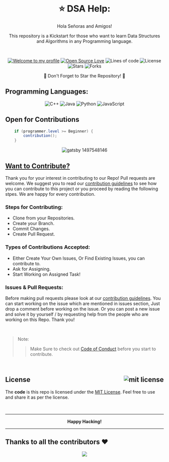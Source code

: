 <div align="center">

# ⭐️ DSA Help:
    
<p>Hola Señoras and Amigos!</p>
<p>This repository is a Kickstart for those who want to learn Data Structures and Algorithms in any Programming language.</p>

<br />

[![Welcome to my profile](https://img.shields.io/badge/Hello,Programmer!-Welcome-blue.svg?style=flat&logo=github)](https://github.com/nishant-ai/)
[![Open Source Love](https://badges.frapsoft.com/os/v2/open-source.svg?v=103)](https://github.com/nishant-ai/DSA-Help/)
![Lines of code](https://img.shields.io/tokei/lines/github/nishant-ai/DSA-Help?color=red&label=Lines%20of%20Code)
![License](https://img.shields.io/badge/License-Mit-red.svg)
![Stars](https://img.shields.io/github/stars/nishant-ai/DSA-Help?style=flat&logo=github)
![Forks](https://img.shields.io/github/forks/nishant-ai/DSA-Help?style=flat&logo=github)
    
</div>

<p align="center">🌟 Don't Forget to Star the Repository! 🌟</p>



## Programming Languages:


<div align="center">

![C++](https://img.shields.io/badge/c++-%2300599C.svg?style=for-the-badge&logo=c%2B%2B&logoColor=white)
![Java](https://img.shields.io/badge/java-%23ED8B00.svg?style=for-the-badge&logo=java&logoColor=white)
![Python](https://img.shields.io/badge/python-3670A0?style=for-the-badge&logo=python&logoColor=ffdd54)
![JavaScript](https://img.shields.io/badge/javascript-%23323330.svg?style=for-the-badge&logo=javascript&logoColor=%23F7DF1E)

</div>


## Open for Contributions

```java
    if (programmer.level >= Beginner) {
        contribution();
    }
```

<div align="center">
    <img src="https://user-images.githubusercontent.com/80044482/194142232-f1a68662-917d-438b-84c0-2b246907fbbd.gif" alt="gatsby 1497548146"/>
    <br />
</div>

## [Want to Contribute?](CONTRIBUTING.md "Wanna know more about contribution?")

Thank you for your interest in contributing to our Repo! Pull requests are welcome. We suggest you to read our [contribution guidelines](CONTRIBUTING.md) to see how you can contribute to this project or you proceed by reading the following stpes. We are happy for every contribution. 

### Steps for Contributing:

- Clone from your Repositories.
- Create your Branch.
- Commit Changes.
- Create Pull Request.

### Types of Contributions Accepted:

- Either Create Your Own Issues, Or Find Existing Issues, you can contribute to.
- Ask for Assigning.
- Start Working on Assigned Task!

### Issues & Pull Requests:

Before making pull requests please look at our [contribution guidelines](CONTRIBUTING.md). You can start working on the issue which are mentioned in issues section, Just drop a comment before working on the issue. Or you can post a new issue and solve it by yourself / by requesting help from the people who are working on this Repo. Thank you!

<br />

> Note:
> 
>> Make Sure to check out [Code of Conduct](CODE_OF_CONDUCT.md "View the Code of conduct") before you start to contribute.

<br />

## License <img src="https://img.shields.io/badge/License-Mit-red.svg" alt="mit license" align="right" />

The **code** is this repo is licensed under the [MIT License](LICENSE "View the license"). Feel free to use and share it as per the license.

<br />

---

<div align="center">
    <p><b>Happy Hacking!</b></p>
</div>

---

## Thanks to all the contributors ❤️
<div align="center">
    <a href = "https://github.com/nishant-ai/DSA-Help/graphs/contributors">
      <img src = "https://contrib.rocks/image?repo=nishant-ai/DSA-Help"/>
    </a>
    <br />
</div>

<!-- 

I suggest you to remove the meme for a better professional look, but since it's your repo its your will to keep it or
remove it, So for now I have commented it out.

![meme](<https://d2kspx2x29brck.cloudfront.net/1200x675/filters:format(webp)/img/iea/yrwQvLJbON/programmer-memes.jpg>)

-->
